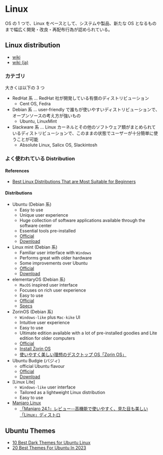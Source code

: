 # Linux

OS の 1 つで、Linux をベースとして、システムや製品、新たな OS となるものまで幅広く開発・改良・再配布行為が認められている。

## Linux distribution

- [wiki](https://en.wikipedia.org/wiki/Linux_distribution)
- [wiki (ja)](https://ja.wikipedia.org/wiki/Linux%E3%83%87%E3%82%A3%E3%82%B9%E3%83%88%E3%83%AA%E3%83%93%E3%83%A5%E3%83%BC%E3%82%B7%E3%83%A7%E3%83%B3)

### カテゴリ

大きくは以下の 3 つ

- RedHat 系 ... RedHat 社が開発している有償のディストリビューション
  - Cent OS, Fedra
- Debian 系 ... user-friendly で誰もが使いやすいディストリビューションで、オープンソースの考え方が強いもの
  - Ubuntu, LinuxMint
- Slackware 系 ... Linux カーネルとその他のソフトウェア類がまとめられているディストリビューションで、このままの状態でユーザーが十分簡単に使うことが可能
  - Absolute Linux, Salicx OS, Slackintosh

### よく使われている Distribution

#### References

- [Best Linux Distributions That are Most Suitable for Beginners](https://itsfoss.com/best-linux-beginners/)

#### Distributions

- Ubuntu (Debian 系)
  - Easy to use
  - Unique user experience
  - Huge collection of software applications available through the software center
  - Essential tools pre-installed
  - [Official](https://ubuntu.com/)
  - [Download](https://ubuntu.com/download/desktop)
- Linux mint (Debian 系)
  - Familiar user interface with `Windows`
  - Performs great with older hardware
  - Some improvements over Ubuntu
  - [Official](https://linuxmint.com/)
  - [Download](https://linuxmint.com/download.php)
- elementaryOS (Debian 系)
  - `MacOS` inspired user interface
  - Focuses on rich user experience
  - Easy to use
  - [Official](https://elementary.io/)
  - [Specs](https://elementary.io/docs/installation#recommended-system-specifications)
- ZorinOS (Debian 系)
  - `Windows-like` plus `Mac-kike` UI
  - Intuitive user experience
  - Easy to use
  - Ultimate edition available with a lot of pre-installed goodies and Lite edition for older computers
  - [Official](https://zorin.com/os/)
  - [Install Zorin OS](https://help.zorin.com/docs/getting-started/install-zorin-os/)
  - [使いやすく美しい理想のデスクトップ OS「Zorin OS」](https://japan.zdnet.com/article/35192319/)
- Ubuntu Budgie (バジィ)
  - official Ubuntu flavour
  - [Official](https://ubuntubudgie.org/)
  - [Download](https://ubuntubudgie.org/downloads/)
- [Linux Lite]
  - `Windows-like` user interface
  - Tailored as a lightweight Linux distribution
  - Easy to use
- [Manjaro Linux](https://manjaro.org/)
  - [「Manjaro 24.1」レビュー--高機能で使いやすく、見た目も美しい「Linux」ディストロ](https://japan.zdnet.com/article/35225742/)

## Ubuntu Themes

- [10 Best Dark Themes for Ubuntu Linux](https://www.debugpoint.com/dark-themes-ubuntu/)
- [20 Best Themes For Ubuntu In 2023](https://www.linuxandubuntu.com/home/20-best-themes-for-ubuntu-in-2017)
